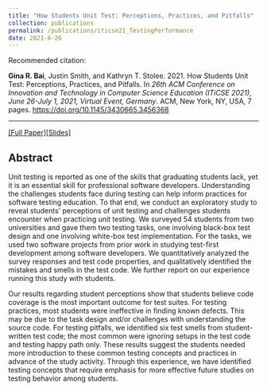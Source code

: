 ```yaml
---
title: "How Students Unit Test: Perceptions, Practices, and Pitfalls"
collection: publications
permalink: /publications/iticse21_TestingPerformance
date: 2021-6-26
---
```

Recommended citation: 

**Gina R. Bai**, Justin Smith, and Kathryn T. Stolee. 2021. How Students Unit Test: Perceptions, Practices, and Pitfalls. In <i>26th ACM Conference on Innovation and Technology in Computer Science Education (ITiCSE 2021), June 26-July 1, 2021, Virtual Event, Germany</i>. ACM, New York, NY, USA, 7 pages. https://doi.org/10.1145/3430665.3456368

---
[[Full Paper]](http://ginabai.github.io/files/PaperPreprints/iticse21_TestingPerformance.pdf)[[Slides]](http://ginabai.github.io/files/ConferenceSlides/iticse2021.pdf)

## Abstract
Unit testing is reported as one of the skills that graduating students lack, yet it is an essential skill for professional software developers. Understanding the challenges students face during testing can help inform practices for software testing education. To that end, we conduct an exploratory study to reveal students’ perceptions of unit testing and challenges students encounter when practicing unit testing. We surveyed 54 students from two universities and gave them two testing tasks, one involving black-box test design and one involving white-box test implementation. For the tasks, we used two software projects from prior work in studying test-first development among software developers. We quantitatively analyzed the survey responses and test code properties, and qualitatively identified the mistakes and smells in the test code. We further report on our experience running this study with students.

Our results regarding student perceptions show that students believe code coverage is the most important outcome for test suites. For testing practices, most students were ineffective in finding known defects. This may be due to the task design and/or challenges with understanding the source code. For testing pitfalls, we identified six test smells from student-written test code; the most common were ignoring setups in the test code and testing happy path only. These results suggest the students needed more introduction to these common testing concepts and practices in advance of the study activity. Through this experience, we have identified testing concepts that require emphasis for more effective future studies on testing behavior among students.


